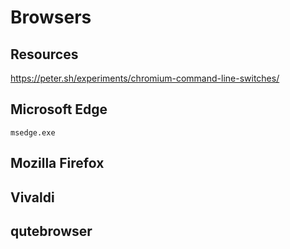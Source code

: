# Browsers



## Resources

<https://peter.sh/experiments/chromium-command-line-switches/>

## Microsoft Edge

`msedge.exe`



## Mozilla Firefox




## Vivaldi




## qutebrowser